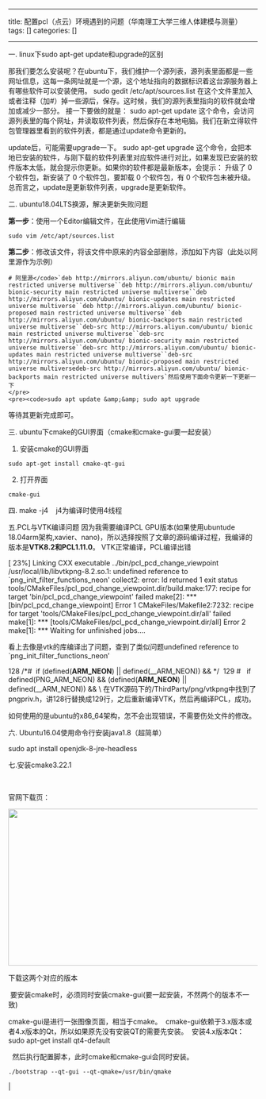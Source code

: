 
--- 
title:  配置pcl（点云）环境遇到的问题（华南理工大学三维人体建模与测量） 
tags: []
categories: [] 

---
一. linux下sudo apt-get update和upgrade的区别

那我们要怎么安装呢？在ubuntu下，我们维护一个源列表，源列表里面都是一些网址信息，这每一条网址就是一个源，这个地址指向的数据标识着这台源服务器上有哪些软件可以安装使用。 sudo gedit /etc/apt/sources.list 在这个文件里加入或者注释（加#）掉一些源后，保存。这时候，我们的源列表里指向的软件就会增加或减少一部分。 接一下要做的就是： sudo apt-get update 这个命令，会访问源列表里的每个网址，并读取软件列表，然后保存在本地电脑。我们在新立得软件包管理器里看到的软件列表，都是通过update命令更新的。

update后，可能需要upgrade一下。 sudo apt-get upgrade 这个命令，会把本地已安装的软件，与刚下载的软件列表里对应软件进行对比，如果发现已安装的软件版本太低，就会提示你更新。如果你的软件都是最新版本，会提示： 升级了 0 个软件包，新安装了 0 个软件包，要卸载 0 个软件包，有 0 个软件包未被升级。 总而言之，update是更新软件列表，upgrade是更新软件。

二. ubuntu18.04LTS换源，解决更新失败问题

**第一步**：使用一个Editor编辑文件，在此使用Vim进行编辑

```
sudo vim /etc/apt/sources.list

```

**第二步**：修改该文件，将该文件中原来的内容全部删除，添加如下内容（此处以阿里源作为示例）

```
# 阿里源</code>`deb http://mirrors.aliyun.com/ubuntu/ bionic main restricted universe multiverse``deb http://mirrors.aliyun.com/ubuntu/ bionic-security main restricted universe multiverse``deb http://mirrors.aliyun.com/ubuntu/ bionic-updates main restricted universe multiverse``deb http://mirrors.aliyun.com/ubuntu/ bionic-proposed main restricted universe multiverse``deb http://mirrors.aliyun.com/ubuntu/ bionic-backports main restricted universe multiverse``deb-src http://mirrors.aliyun.com/ubuntu/ bionic main restricted universe multiverse``deb-src http://mirrors.aliyun.com/ubuntu/ bionic-security main restricted universe multiverse``deb-src http://mirrors.aliyun.com/ubuntu/ bionic-updates main restricted universe multiverse``deb-src http://mirrors.aliyun.com/ubuntu/ bionic-proposed main restricted universe multiversedeb-src http://mirrors.aliyun.com/ubuntu/ bionic-backports main restricted universe multivers`然后使用下面命令更新一下更新一下
</pre> 
<pre><code>sudo apt update &amp;&amp; sudo apt upgrade
```

等待其更新完成即可。

三. ubuntu下cmake的GUI界面（cmake和cmake-gui要一起安装）

1. 安装cmake的GUI界面

```
sudo apt-get install cmake-qt-gui
```

2. 打开界面

```
cmake-gui
```

四. make -j4    j4为编译时使用4线程

五.PCL与VTK编译问题 因为我需要编译PCL GPU版本(如果使用ubuntude 18.04arm架构,xavier、nano)，所以选择按照了文章的源码编译过程，我编译的版本是**VTK8.2和PCL1.11.0**。 VTK正常编译，PCL编译出错

[ 23%] Linking CXX executable ../bin/pcl_pcd_change_viewpoint /usr/local/lib/libvtkpng-8.2.so.1: undefined reference to `png_init_filter_functions_neon' collect2: error: ld returned 1 exit status tools/CMakeFiles/pcl_pcd_change_viewpoint.dir/build.make:177: recipe for target 'bin/pcl_pcd_change_viewpoint' failed make[2]: *** [bin/pcl_pcd_change_viewpoint] Error 1 CMakeFiles/Makefile2:7232: recipe for target 'tools/CMakeFiles/pcl_pcd_change_viewpoint.dir/all' failed make[1]: *** [tools/CMakeFiles/pcl_pcd_change_viewpoint.dir/all] Error 2 make[1]: *** Waiting for unfinished jobs....

看上去像是vtk的库编译出了问题，查到了类似问题undefined reference to `png_init_filter_functions_neon’

128 /*#  if (defined(__ARM_NEON__) || defined(__ARM_NEON)) &amp;&amp; \*/  129 #   if defined(PNG_ARM_NEON) &amp;&amp; (defined(__ARM_NEON__) || defined(__ARM_NEON)) &amp;&amp; \ 在VTK源码下的/ThirdParty/png/vtkpng中找到了pngpriv.h，讲128行替换成129行，之后重新编译VTK，然后再编译PCL，成功。

如何使用的是ubuntu的x86_64架构，怎不会出现错误，不需要伤处文件的修改。

六. Ubuntu16.04使用命令行安装java1.8（超简单）

sudo apt install openjdk-8-jre-headless

七.安装cmake3.22.1

  

官网下载页：

<img alt="" height="316" src="https://img-blog.csdnimg.cn/8f720e06106d48049515cce80eebc22e.png?x-oss-process=image/watermark,type_d3F5LXplbmhlaQ,shadow_50,text_Q1NETiBAcGFzc2lvbi1tYQ==,size_20,color_FFFFFF,t_70,g_se,x_16" width="1089">

下载这两个对应的版本

 要安装cmake时，必须同时安装cmake-gui(要一起安装，不然两个的版本不一致)

cmake-gui是进行一张图像页面，相当于cmake。  cmake-gui依赖于3.x版本或者4.x版本的Qt，所以如果原先没有安装QT的需要先安装。  安装4.x版本Qt：sudo apt-get install qt4-default

  然后执行配置脚本，此时cmake和cmake-gui会同时安装。

```
./bootstrap --qt-gui --qt-qmake=/usr/bin/qmake
```


|
